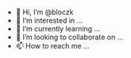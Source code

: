 - 👋 Hi, I’m @bloczk
- 👀 I’m interested in ...
- 🌱 I’m currently learning ...
- 💞️ I’m looking to collaborate on ...
- 📫 How to reach me ...

<!---
bloczk/bloczk is a ✨ special ✨ repository because its `README.md` (this file) appears on your GitHub profile.
You can click the Preview link to take a look at your changes.
--->
